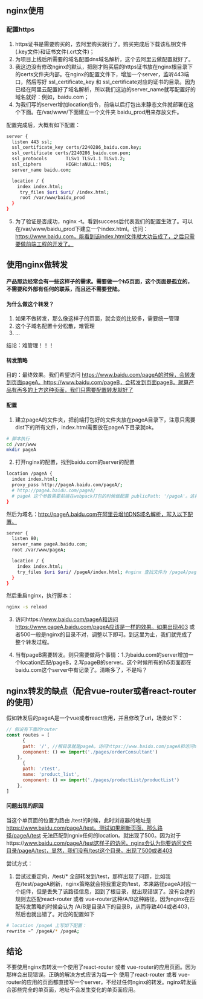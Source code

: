 ## nginx使用

### 配置https

1. https证书是需要购买的，去阿里购买就行了。购买完成后下载该私钥文件(.key文件)和证书文件(.crt文件)；
2. 为项目上线后所需要的域名配置dns域名解析，这个去阿里云做配置就好了。
3. 我这边没有修改nginx的默认，把刚才购买后的https证书放在nginx根目录下的certs文件夹内部。在nginx的配置文件下，增加一个server，监听443端口，然后写好 ssl_certificate_key 和 ssl_certificate对应的证书的目录。因为已经在阿里云配置好了域名解析，所以我们这边的server_name就写配置好的域名就好：例如，baidu.com；
4. 为我们写的server增加location指令，前端以后打包出来静态文件就部署在这个下面。在/var/www/下面建立一个文件夹 baidu_prod用来存放文件。

配置完成后，大概有如下配置：
```bash
server {
  listen 443 ssl; 
  ssl_certificate_key certs/2240286_baidu.com.key;
  ssl_certificate certs/2240286_baidu.com.pem;
  ssl_protocols       TLSv1 TLSv1.1 TLSv1.2;
  ssl_ciphers         HIGH:!aNULL:!MD5;
  server_name baidu.com;

  location / {
    index index.html;
     try_files $uri $uri/ /index.html;
     root /var/www/baidu_prod
  }
}
```

5. 为了验证是否成功，nginx -t。看到success后代表我们的配置生效了。可以在/var/www/baidu_prod下建立一个index.html。访问：https://www.baidu.com，能看到该index.html文件就大功告成了，之后只需要做前端工程的开发了。

## 使用nginx做转发

#### 产品那边经常会有一些这样子的需求。需要做一个h5页面，这个页面是孤立的，不需要和外部有任何的联系，而且还不需要登陆。

#### 为什么做这个转发？

1. 如果不做转发，那么像这样子的页面，就会变的比较多，需要统一管理
2. 这个子域名配置十分松散，难管理
3. ...

结论：难管理！！！

#### 转发策略

目的：最终效果。我们希望访问 https://www.baidu.com/pageA的时候，会转发到页面pageA。https://www.baidu.com/pageB，会转发到页面pageB。就算产品有再多的上方这种页面，我们只需要配置转发就好了

#### 配置

1. 建立pageA的文件夹，把前端打包好的文件夹放在pageA目录下，注意只需要dist下的所有文件，index.html需要放在pageA下目录就ok。
```bash 
# 脚本执行
cd /var/www
mkdir pageA
```
2. 打开nginx的配置，找到baidu.com的server的配置
```bash
location /pageA {
  index index.html;
  proxy_pass http://pageA.baidu.com/pageA/;
  # http://pageA.baidu.com/pageA/
  # pageA 这个参数需要前端在webpack打包的时候做配置 publicPath: '/pageA'。这样，你打包后webpack一般会有如下显示  http://localhost:8081/pageA/，打开dist，目录结构是 /dist/pageA/index.html就ok了
}
```
然后为域名：http://pageA.baidu.com在阿里云增加DNS域名解析，写入以下配置。
```bash
server {
  listen 80;
  server_name pageA.baidu.com;
  root /var/www/pageA;

  location / {
    index index.html;
    try_files $uri $uri/ /pageA/index.html; #nginx 查找文件为 /pageA/pageA .....，直到找到index.html
  }
}
```
然后重启nginx，执行脚本：
```bash
nginx -s reload
```

3. 访问https://www.baidu.com/pageA和访问 https://www.pageA.baidu.com/pageA应该是一样的效果。如果出现403 或者500一般是nginx的目录不对，调整以下即可。到这里为止，我们就完成了整个转发过程。

4. 当有pageB需要转发。则只需要做两个事情：1.为baidu.com的server增加一个location匹配/pageB，2.写pageB的server。这个时候所有的h5页面都在baidu.com这个server中有记录了。清晰多了，不是吗？

## nginx转发的缺点（配合vue-router或者react-router的使用）

假如转发后的pageA是一个vue或者react应用，并且修改了url，场景如下：
```javascript
// 假设有下面的router
const routes = [
      {
      path: '/', //根目录就是pageA，访问https://www.baidu.com/pageA和访问https://www.pageA.baidu.com/pageA
      component: () => import('./pages/orderConsultant')
    },
      {
      path: '/test',
      name: 'product_list',
      component: () => import('./pages/productList/productList')
    },
]
```
#### 问题出现的原因

当这个单页面的位置为路由 /test的时候，此时浏览器的地址是 https://www.baidu.com/pageA/test。测试如果刷新页面，那么路径/pageA/test 无法匹配到ngnix任何的location。就出现了500。因为对于https://www.baidu.com/pageA/test这样子的访问，nginx会认为你要访问文件目录/pageA/test，显然，我们没有/test这个目录。出现了500或者403

尝试方式：
1. 尝试过重定向，/test/* 全部转发到/test，那样出现了问题，比如我在/test/pageA刷新，nginx策略就会把我重定向/test，本来路径pageA对应一个组件，但是丢失了该路径信息，回到了根目录，就出现错误了。没有合适的规则去匹配react-router 或者 vue-router这种/A/B这种路径，因为nginx在匹配转发策略的时候会认为 /A/B是目录A下的目录B，从而导致404或者403，然后也就出错了。对应的配置如下
```bash
# location /pageA 上写如下配置：
rewrite ~^ /pageA/* /pageA;
```

## 结论
不要使用nginx去转发一个使用了react-router 或者 vue-router的应用页面。因为那样会出现错误。正确的解决方式应该为每一个 使用了react-router 或者 vue-router的应用的页面都直接写一个server，不经过任何nginx的转发。nginx转发适合那些完全的单页面，地址不会发生变化的单页面应用。
